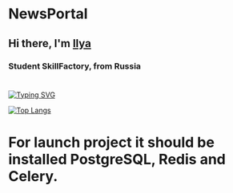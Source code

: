 # NewsPortal
## Hi there, I'm [Ilya]() 
### Student SkillFactory, from Russia
#
[![Typing SVG](https://readme-typing-svg.herokuapp.com?color=%2336BCF7&lines=Full-stack+development+on+Python)](https://git.io/typing-svg)

[![Top Langs](https://github-readme-stats.vercel.app/api/top-langs/?username=trainagain&layout=compact)](https://github.com/trainagain/NewsPortal)
#
# **For launch project it should be installed PostgreSQL, Redis and Celery.**
